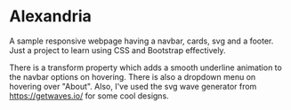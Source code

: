 # Alexandria
A sample responsive webpage having a navbar, cards, svg and a footer. Just a project to learn using CSS and Bootstrap effectively.

There is a transform property which adds a smooth underline animation to the navbar options on hovering. There is also a dropdown menu on hovering over "About". Also, I've used the svg wave generator from https://getwaves.io/ for some cool designs.